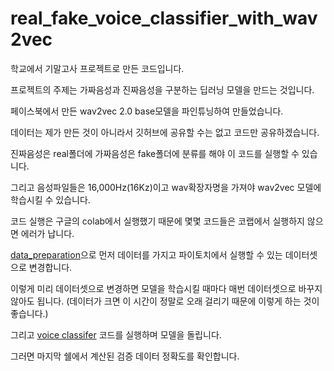# real_fake_voice_classifier_with_wav2vec

학교에서 기말고사 프로젝트로 만든 코드입니다.

프로젝트의 주제는 가짜음성과 진짜음성을 구분하는 딥러닝 모델을 만드는 것입니다.

페이스북에서 만든 wav2vec 2.0 base모델을 파인튜닝하여 만들었습니다.

데이터는 제가 만든 것이 아니라서 깃허브에 공유할 수는 없고 코드만 공유하겠습니다.

진짜음성은 real폴더에 가짜음성은 fake폴더에 분류를 해야 이 코드를 실행할 수 있습니다.

그리고 음성파일들은 16,000Hz(16Kz)이고 wav확장자명을 가져야 wav2vec 모델에 학습시킬 수 있습니다.

코드 실행은 구글의 colab에서 실행했기 때문에 몇몇 코드들은 코랩에서 실행하지 않으면 에러가 납니다.

[data_preparation](https://github.com/TechieMoon/real_fake_voice_classifier_with_wav2vec/blob/main/data_preparation.ipynb)으로 먼저 데이터를 가지고 파이토치에서 실행할 수 있는 데이터셋으로 변경합니다.

이렇게 미리 데이터셋으로 변경하면 모델을 학습시킬 때마다 매번 데이터셋으로 바꾸지 않아도 됩니다. (데이터가 크면 이 시간이 정말로 오래 걸리기 때문에 이렇게 하는 것이 좋습니다.)

그리고 [voice classifer](https://github.com/TechieMoon/real_fake_voice_classifier_with_wav2vec/blob/main/True_and_Fake_voice_classifier.ipynb) 코드를 실행하며 모델을 돌립니다.

그러면 마지막 쉘에서 계산된 검증 데이터 정확도를 확인합니다.
